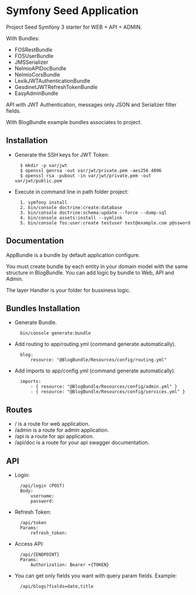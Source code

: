 Symfony Seed Application
=====================

Project Seed Symfony 3 starter for WEB + API + ADMIN. 

With Bundles:
- FOSRestBundle
- FOSUserBundle
- JMSSerializer
- NelmioAPIDocBundle
- NelmioCorsBundle
- LexikJWTAuthenticationBundle
- GesdinetJWTRefreshTokenBundle
- EasyAdminBundle

API with JWT Authentication, messages only JSON and Serializer filter fields.

With BlogBundle example bundles associates to project.


Installation
------------

- Generate the SSH keys for JWT Token:

        $ mkdir -p var/jwt 
        $ openssl genrsa -out var/jwt/private.pem -aes256 4096
        $ openssl rsa -pubout -in var/jwt/private.pem -out var/jwt/public.pem

- Execute in command line in path folder project:

        1. symfony install
        2. bin/console doctrine:create:database
        3. bin/console doctrine:schema:update --force --dump-sql
        4. bin/console assets:install --symlink
        5. bin/console fos:user:create testuser test@example.com p@ssword
       
Documentation
-------------

AppBundle is a bundle by default application configure.

You must create bundle by each entity in your domain model with the same structure in BlogBundle. You can add logic by bundle to Web, API and Admin.

The layer Handler is your folder for bussiness logic.

Bundles Installation
-------------

- Generate Bundle.
        
        bin/console generate:bundle

- Add routing to app/routing.yml (command generate automatically).

        blog:
            resource: "@BlogBundle/Resources/config/routing.yml"

- Add imports to app/config.yml (command generate automatically).

        imports:
            - { resource: "@BlogBundle/Resources/config/admin.yml" }
            - { resource: "@BlogBundle/Resources/config/services.yml" }

Routes
-------------

- / is a route for web application.
- /admin is a route for admin application.
- /api is a route for api application.
- /api/doc is a route for your api swagger documentation.


API
-------------

- Login:
    
        /api/login (POST)
        Body:
            username: 
            password:
            
- Refresh Token:
    
        /api/token
        Params:
            refresh_token: 
            
- Access API:
    
        /api/{ENDPOINT}
        Params:
            Authorization: Bearer +{TOKEN}
    
- You can get only fields you want with query param fields. Example:

        /api/blogs?fields=date,title